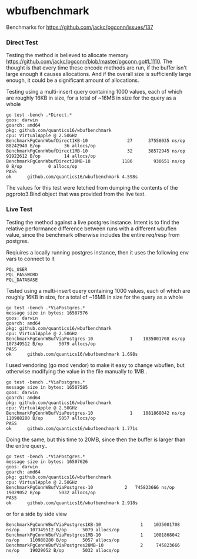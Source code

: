 # wbufbenchmark
Benchmarks for https://github.com/jackc/pgconn/issues/137

### Direct Test
Testing the method is believed to allocate memory https://github.com/jackc/pgconn/blob/master/pgconn.go#L1110. The thought is that every time these encode methods are run, if the buffer isn't large enough it causes allocations. And if the overall size is sufficiently large enough, it could be a significant amount of allocations.

Testing using a multi-insert query containing 1000 values, each of which are roughly 16KB in size, for a total of ~16MB in size for the query as a whole
```
go test -bench .*Direct.*
goos: darwin
goarch: amd64
pkg: github.com/quantics16/wbufbenchmark
cpu: VirtualApple @ 2.50GHz
BenchmarkPgConnWbufDirect1KB-10     	      27	  37558035 ns/op	88242940 B/op	      36 allocs/op
BenchmarkPgConnWbufDirect1MB-10     	      32	  38572945 ns/op	91922612 B/op	      14 allocs/op
BenchmarkPgConnWbufDirect20MB-10    	    1186	    930651 ns/op	       0 B/op	       0 allocs/op
PASS
ok  	github.com/quantics16/wbufbenchmark	4.598s
```

The values for this test were fetched from dumping the contents of the pgproto3.Bind object that was provided from the live test.

### Live Test
Testing the method against a live postgres instance. Intent is to find the relative performance difference between runs with a different wbuflen value, since the benchmark otherwise includes the entire req/resp from postgres.

Reqiuires a locally running postgres instance, then it uses the following env vars to connect to it
```
PQL_USER
PQL_PASSWORD
PQL_DATABASE
```

Tested using a multi-insert query containing 1000 values, each of which are roughly 16KB in size, for a total of ~16MB in size for the query as a whole
```
go test -bench .*ViaPostgres.*
message size in bytes: 16507576
goos: darwin
goarch: amd64
pkg: github.com/quantics16/wbufbenchmark
cpu: VirtualApple @ 2.50GHz
BenchmarkPgConnWBufViaPostgres-10    	       1	1035001708 ns/op	107349512 B/op	    5079 allocs/op
PASS
ok  	github.com/quantics16/wbufbenchmark	1.698s
```

I used vendoring (go mod vendor) to make it easy to change wbuflen, but otherwise modifying the value in the file manually to 1MB..
```
go test -bench .*ViaPostgres.*
message size in bytes: 16507585
goos: darwin
goarch: amd64
pkg: github.com/quantics16/wbufbenchmark
cpu: VirtualApple @ 2.50GHz
BenchmarkPgConnWBufViaPostgres-10    	       1	1081868042 ns/op	110988280 B/op	    5057 allocs/op
PASS
ok  	github.com/quantics16/wbufbenchmark	1.771s
```

Doing the same, but this time to 20MB, since then the buffer is larger than the entire query..
```
go test -bench .*ViaPostgres.*
message size in bytes: 16507626
goos: darwin
goarch: amd64
pkg: github.com/quantics16/wbufbenchmark
cpu: VirtualApple @ 2.50GHz
BenchmarkPgConnWBufViaPostgres-10            2	 745823666 ns/op	19029052 B/op	    5032 allocs/op
PASS
ok  	github.com/quantics16/wbufbenchmark	2.918s
```

or for a side by side view
```
BenchmarkPgConnWBufViaPostgres1KB-10    	       1	1035001708 ns/op	107349512 B/op	    5079 allocs/op
BenchmarkPgConnWBufViaPostgres1MB-10    	       1	1081868042 ns/op	110988280 B/op	    5057 allocs/op
BenchmarkPgConnWBufViaPostgres20MB-10    	       2	 745823666 ns/op	19029052 B/op	    5032 allocs/op
```

